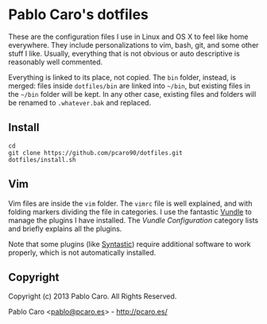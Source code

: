 Pablo Caro's dotfiles
=====================

These are the configuration files I use in Linux and OS X to feel like home
everywhere. They include personalizations to vim, bash, git, and some other
stuff I like. Usually, everything that is not obvious or auto descriptive is
reasonably well commented.

Everything is linked to its place, not copied. The `bin` folder, instead, is
merged: files inside `dotfiles/bin` are linked into `~/bin`, but existing files
in the `~/bin` folder will be kept. In any other case, existing files and
folders will be renamed to `.whatever.bak` and replaced.

Install
-------

    cd
    git clone https://github.com/pcaro90/dotfiles.git
    dotfiles/install.sh

Vim
---

Vim files are inside the `vim` folder. The `vimrc` file is well explained, and
with folding markers dividing the file in categories. I use the fantastic
[Vundle][] to manage the plugins I have installed. The _Vundle Configuration_
category lists and briefly explains all the plugins.

Note that some plugins (like [Syntastic][]) require additional software to work
properly, which is not automatically installed.

Copyright
---------

Copyright (c) 2013 Pablo Caro. All Rights Reserved.

Pablo Caro <<pablo@pcaro.es>> - <http://pcaro.es/>

[Vundle]: https://github.com/gmarik/vundle
[Syntastic]: https://github.com/scrooloose/syntastic
